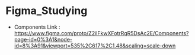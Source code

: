 # Figma_Studying
 + Components Link : https://www.figma.com/proto/Z2ilFkwXFotrRqR5DsAc2E/Components?page-id=0%3A1&node-id=8%3A91&viewport=535%2C617%2C1.48&scaling=scale-down
